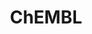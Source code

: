 ---
bigquery: https://console.cloud.google.com/bigquery?p=patents-public-data&d=ebi_chembl&page=dataset
citation: '"The ChEMBL database in 2017." Anna Gaulton, Anne Hersey, Michał Nowotka,
  A Patrícia Bento, Jon Chambers, David Mendez, Prudence Mutowo, Francis Atkinson,
  Louisa J Bellis, Elena Cibrián-Uhalte, Mark Davies, Nathan Dedman, Anneli Karlsson,
  María Paula Magariños, John P Overington, George Papadatos, Ines Smit, Andrew R
  Leach Nucleic acids Research (2017) 45 (Database Issue), D945-D954'
contributors: European Bioinformatics Institute
cost: None
description: ChEMBL Data is a manually curated database of small molecules used in
  drug discovery, including information about existing patented drugs.
documentation: 'schema: https://www.ebi.ac.uk/chembl/db_schema


  '
last_edit: 04/11/2022, 10:31:00
location: https://console.cloud.google.com/marketplace/product/google_patents_public_datasets/chembl
maintained_by: EMBL-EBI, an outstation of European Molecular Biology Laboratory
related_publications: '

  ChEMBL: towards direct deposition of bioassay data.


  Mendez D, Gaulton A, Bento AP, Chambers J, De Veij M, Félix E, Magariños MP, Mosquera
  JF, Mutowo P, Nowotka M, Gordillo-Marañón M, Hunter F, Junco L, Mugumbate G, Rodriguez-Lopez
  M, Atkinson F, Bosc N, Radoux CJ, Segura-Cabrera A, Hersey A, Leach AR.


  — Nucleic Acids Res. 2019; 47(D1):D930-D940. doi: 10.1093/nar/gky1075

  '
schema_fields:
- usan_substem
- issue
- hbd_lipinski
- binding_site_comment
- bto_id
- clo_id
- smarts
- cell_ontology_id
- country
- last_page
- level4
- applicant_full_name
- product_id
- db_version
- cell_description
- aromatic_rings
- dosage_form
- creation_date
- level3_description
- assay_organism
- compound_key
- component_id
- compsyn_id
- src_short_name
- protein_class_synonym
- route
- availability_type
- standard_units
- downgraded
- first_in_class
- idx
- domain_name
- orig_description
- nda_type
- hbd
- upper_value
- status
- ref_type
- cell_source_tax_id
- frac_class_id
- short_name
- usan_year
- disease_efficacy
- who_extra
- mc_target_name
- log_id
- mechanism_comment
- data_validity_comment
- num_lipinski_ro5_violations
- target_desc
- max_phase
- mol_irac_id
- mc_target_accession
- full_molformula
- standard_relation
- standard_flag
- first_approval
- assay_cell_type
- protein_class_id
- comp_go_id
- mol_atc_id
- value
- bao_endpoint
- entity_id
- level5
- src_assay_id
- action_type
- pref_name
- assay_category
- tissue_id
- end_position
- previous_company
- ref_url
- mecref_id
- withdrawn_reason
- molecular_mechanism
- chembl_id
- therapeutic_flag
- comments
- src_compound_id
- version
- ass_cls_map_id
- activity_comment
- efo_id
- compound_name
- active_molregno
- direct_interaction
- chebi_par_id
- level2_description
- canonical_smiles
- delist_flag
- prod_pat_id
- cx_logp
- level3
- acd_most_apka
- bao_id
- withdrawn_country
- ro3_pass
- ddd_id
- met_id
- drug_product_flag
- submission_date
- assay_subcellular_fraction
- assay_strain
- atc_code
- sequence
- tbl
- stem_class
- updated_on
- warning_country
- curated_by
- withdrawn_year
- target_mapping
- db_source
- warning_description
- structure_type
- parenteral
- metabolite_record_id
- acd_logp
- parent_type
- uo_units
- standard_text_value
- standard_inchi
- usan_stem
- res_stem_id
- targcomp_id
- frac_code
- level1_description
- hba
- publication_number
- result_flag
- assay_tissue
- go_id
- prediction_method
- l2
- source_domain_id
- level4_description
- parameter_type
- normal_range_max
- actsm_id
- type
- helm_notation
- class_level
- aidx
- warning_class
- domain_type
- inorganic_flag
- doi
- approval_date
- sitecomp_id
- hrac_class_id
- caloha_id
- acd_most_bpka
- protein_class_desc
- patent_expire_date
- topical
- published_type
- src_id
- mec_id
- domain_id
- alert_id
- mw_monoisotopic
- last_active
- standard_value
- mc_target_type
- l5
- priority
- ridx
- hrac_code
- smid
- active_ingredient
- doc_type
- l3
- isoform
- level2
- bei
- l1
- black_box_warning
- le
- warning_id
- definition
- ddd_admr
- mesh_id
- mol_frac_id
- species_group_flag
- met_conversion
- comp_class_id
- ap_id
- pathway_key
- drugind_id
- title
- toid
- updated_by
- mutation
- rtb
- activity_id
- cellosaurus_id
- stat
- polymer_flag
- irac_class_id
- company
- assay_param_id
- cx_logd
- warnref_id
- bao_format
- alogp
- assay_tax_id
- mc_organism
- confidence_score
- cl_lincs_id
- chirality
- pathway_id
- activity_count
- enzyme_name
- usan_stem_id
- hba_lipinski
- efo_term
- parent_go_id
- metref_id
- num_alerts
- withdrawn_class
- cell_source_organism
- qed_weighted
- ref_id
- patent_no
- drug_record_id
- site_residues
- job_id
- set_name
- as_id
- relation
- num_ro5_violations
- cell_id
- units
- standard_inchi_key
- uberon_id
- volume
- predbind_id
- mechanism_of_action
- homologue
- record_id
- alert_name
- pubmed_id
- indication_class
- major_class
- cpd_str_alert_id
- rgid
- syn_type
- abstract
- substrate_record_id
- cidx
- curation_comment
- stem
- src_description
- prodrug
- oral
- journal
- mw_freebase
- drug_substance_flag
- relationship
- formulation_id
- tax_id
- qudt_units
- published_value
- entity_type
- l8
- molfile
- published_relation
- site_name
- doc_id
- level1
- enzyme_tid
- assay_id
- standard_upper_value
- psa
- site_id
- l7
- target_type
- protclasssyn_id
- research_stem
- usan_stem_definition
- published_units
- mesh_heading
- variant_id
- ad_type
- full_mwt
- molregno
- innovator_company
- l6
- irac_code
- potential_duplicate
- mc_tax_id
- organism
- label
- patent_use_code
- ingredient
- molecular_species
- aspect
- standard_type
- who_name
- cell_source_tissue
- selectivity_comment
- tid
- warning_year
- annotation
- natural_product
- parent_molregno
- met_comment
- normal_range_min
- assay_class_id
- cx_most_apka
- lle
- source
- ddd_units
- first_page
- tid_fixed
- relationship_type
- start_position
- assay_type
- class_type
- oc_id
- pchembl_value
- domain_description
- subgroup
- authors
- patent_id
- max_phase_for_ind
- cx_most_bpka
- molecule_type
- alert_set_id
- trade_name
- parent_id
- name
- co_stem_id
- strength
- targrel_id
- dosed_ingredient
- relationship_desc
- related_tid
- year
- component_synonym
- mol_hrac_id
- withdrawn_flag
- assay_test_type
- ddd_value
- component_type
- path
- sei
- molsyn_id
- parameter_value
- ddd_comment
- assay_desc
- text_value
- warning_type
- acd_logd
- std_act_id
- accession
- indref_id
- l4
- description
- compd_id
- heavy_atoms
- synonyms
- assay_source
- biocomp_id
- cell_name
- sequence_md5sum
- confidence
shortname: chembl
tags:
- biotechnology
- health
- chemical
- bioinformatics
- medical
terms_of_use: CC BY-SA 3.0
title: ChEMBL
uuid: e232a192-965c-4ec9-904c-155b6dfe56c5
---